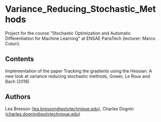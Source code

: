 # Variance_Reducing_Stochastic_Methods
Project for the course "Stochastic Optimization and Automatic Differentiation for Machine Learning" at ENSAE ParisTech (lecturer: Marco Cuturi).

## Contents
Implementation of the paper Tracking the gradients using the Hessian: A new look at variance reducing stochastic methods, Gower, Le Roux and Bach (2018)


## Authors
Lea Bresson (lea.bresson@polytechnique.edu), Charles Dognin (charles.dognin@polytechnique.edu)
